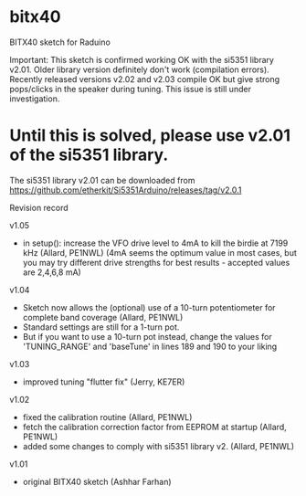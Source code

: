 # bitx40
BITX40 sketch for Raduino

Important:
This sketch is confirmed working OK with the si5351 library v2.01.
Older library version definitely don't work (compilation errors).
Recently released versions v2.02 and v2.03 compile OK but give strong pops/clicks in the speaker during tuning.
This issue is still under investigation.
# Until this is solved, please use v2.01 of the si5351 library.
The si5351 library v2.01 can be downloaded from https://github.com/etherkit/Si5351Arduino/releases/tag/v2.0.1

Revision record

v1.05
- in setup(): increase the VFO drive level to 4mA to kill the birdie at 7199 kHz (Allard, PE1NWL)
  (4mA seems the optimum value in most cases, but you may try different drive strengths for best results -
  accepted values are 2,4,6,8 mA)

v1.04
- Sketch now allows the (optional) use of a 10-turn potentiometer for complete band coverage (Allard, PE1NWL)
- Standard settings are still for a 1-turn pot.
- But if you want to use a 10-turn pot instead, change the values for 'TUNING_RANGE' and 'baseTune'
  in lines 189 and 190 to your liking
  
v1.03
- improved tuning "flutter fix" (Jerry, KE7ER)

v1.02
- fixed the calibration routine (Allard, PE1NWL)
- fetch the calibration correction factor from EEPROM at startup (Allard, PE1NWL)
- added some changes to comply with si5351 library v2. (Allard, PE1NWL)

v1.01
- original BITX40 sketch (Ashhar Farhan)
